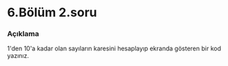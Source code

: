 # 6.Bölüm 2.soru

### Açıklama

1'den 10'a kadar olan sayıların karesini hesaplayıp ekranda gösteren bir kod yazınız.